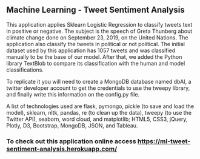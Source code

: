 ## Machine Learning - Tweet Sentiment Analysis

This application applies Sklearn Logistic Regression to classify tweets text in positive or negative. The subject is the speech of Greta Thunberg about climate change done on September 23, 2019, on the United Nations. The application also classify the tweets in political or not political.
The initial dataset used by this application has 1057 tweets and was classified manually to be the base of our model. After that, we added the Python library TextBlob to compare its classification with the human and model classifications.

To replicate it you will need to create a MongoDB database named dbAI, a twitter developer account to get the credentials to use the tweepy library, and finally write this information on the config.py file.

A list of technologies used are flask, pymongo, pickle (to save and load the model), sklearn, nltk, pandas, re (to clean up the data), tweepy (to use the Twitter API), seaborn, word cloud, and matplotlib; HTML5, CSS3, jQuery, Plotly, D3, Bootstrap, MongoDB, JSON, and Tableau.

### To check out this application online access https://ml-tweet-sentiment-analysis.herokuapp.com/


